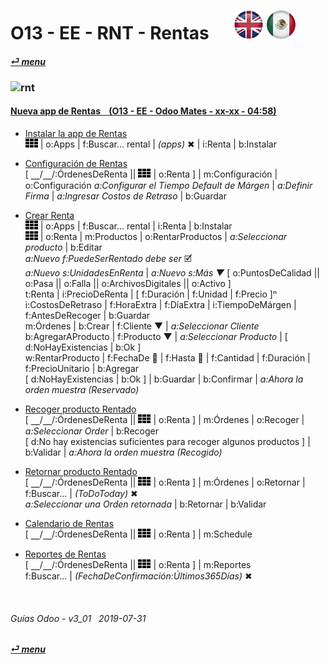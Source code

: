 # O13 - EE - RNT - Rentas &nbsp;&nbsp;&nbsp;&nbsp; [![en-uk](/doc/img/en-uk_flag_button_small.png)](/en-uk/o13/ee/rnt/en-uk-o13-ee-rnt-rentals-guides.md) [ ![es-mx](/doc/img/es-mx_flag_button_small.png)](/es-mx/o13/ee/rnt/es-mx-o13-ee-rnt-rentals-guides.md)
#### [_&#x23CE; menu_](/es-mx/o13/ee/es-mx-o13-ee-guides-menu.md)  
### ![rnt](/doc/img/rental.png)

#### [Nueva app de Rentas &nbsp;&nbsp; (O13 - EE - Odoo Mates - xx-xx - 04:58)](https://youtube.com/embed/xS5p-zOkbhk?autoplay=1&start=0&end=0&rel=0&nocount)<br>

- [Instalar la app de Rentas](https://youtube.com/embed/xS5p-zOkbhk?autoplay=1&start=0&end=24s&rel=0)  
![apps](/doc/img/apps.png) | o:Apps | f:Buscar... rental | _(apps)_ &#x2716; | i:Renta | b:Instalar  

- [Configuración de Rentas](https://youtube.com/embed/xS5p-zOkbhk?autoplay=1&start=4m21s&end=0&rel=0)  
\[ &#x23BD;/&#x23BD;/:ÓrdenesDeRenta || ![apps](/doc/img/apps.png) | o:Renta ] | m:Configuración | o:Configuración
_a:Configurar el Tiempo Default de Márgen_ | _a:Definir Firma_ | _a:Ingresar Costos de Retraso_ | b:Guardar  

- [Crear Renta](https://youtube.com/embed/xS5p-zOkbhk?autoplay=1&start=24s&end=2m30s&rel=0)  
![apps](/doc/img/apps.png) | o:Apps | f:Buscar... rental | i:Renta | b:Instalar  
![apps](/doc/img/apps.png) | o:Renta | m:Productos | o:RentarProductos | _a:Seleccionar producto_ | b:Editar  
_a:Nuevo f:PuedeSerRentado debe ser_ &#x1F5F9;  
_a:Nuevo s:UnidadesEnRenta_ | _a:Nuevo s:Más &#x25BC;_ \[ o:PuntosDeCalidad || o:Pasa || o:Falla || o:ArchivosDigitales || o:Activo ]  
t:Renta | i:PrecioDeRenta | \[ f:Duración | f:Unidad | f:Precio \]&#x207F;  
i:CostosDeRetraso | f:HoraExtra | f:DíaExtra | i:TiempoDeMárgen | f:AntesDeRecoger | b:Guardar  
m:Órdenes | b:Crear | f:Cliente &#x25BC; | _a:Seleccionar Cliente_  
b:AgregarAProducto | f:Producto &#x25BC; | _a:Seleccionar Producto_ | \[ d:NoHayExistencias | b:Ok ]  
w:RentarProducto | f:FechaDe &#x1F4C5; | f:Hasta &#x1F4C5; | f:Cantidad | f:Duración | f:PrecioUnitario | b:Agregar  
\[ d:NoHayExistencias | b:Ok ] | b:Guardar | b:Confirmar | _a:Ahora la orden muestra (Reservado)_  

- [Recoger producto Rentado](https://youtube.com/embed/xS5p-zOkbhk?autoplay=1&start=2m30s&end=3m0s&rel=0)  
\[ &#x23BD;/&#x23BD;/:ÓrdenesDeRenta || ![apps](/doc/img/apps.png) | o:Renta ] | m:Órdenes | o:Recoger | _a:Seleccionar Order_ | b:Recoger  
\[ d:No hay existencias suficientes para recoger algunos productos ] | b:Validar | _a:Ahora la orden muestra (Recogido)_  

- [Retornar producto Rentado](https://youtube.com/embed/xS5p-zOkbhk?autoplay=1&start=3m1s&end=3m31s&rel=0)  
\[ &#x23BD;/&#x23BD;/:ÓrdenesDeRenta || ![apps](/doc/img/apps.png) | o:Renta ] | m:Órdenes | o:Retornar | f:Buscar... | _(ToDoToday)_ &#x2716;  
_a:Seleccionar una Orden retornada_ | b:Retornar | b:Validar  

- [Calendario de Rentas](https://youtube.com/embed/xS5p-zOkbhk?autoplay=1&start=3m53s&end=4m6s&rel=0)  
\[ &#x23BD;/&#x23BD;/:ÓrdenesDeRenta || ![apps](/doc/img/apps.png) | o:Renta ] | m:Schedule  

- [Reportes de Rentas](https://youtube.com/embed/xS5p-zOkbhk?autoplay=1&start=4m6s&end=4m20s&rel=0)  
\[ &#x23BD;/&#x23BD;/:ÓrdenesDeRenta || ![apps](/doc/img/apps.png) | o:Renta ] | m:Reportes  
f:Buscar... | _(FechaDeConfirmación:Últimos365Días)_ &#x2716;  

<br>
	
###### Guías Odoo - v3_01 &nbsp; 2019-07-31  
**[_&#x23CE; menu_](/es-mx/o13/ee/es-mx-o13-ee-guides-menu.md)**  
